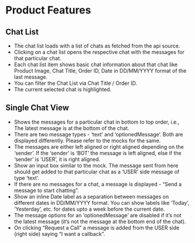 # Product Features

## Chat List

- The chat list loads with a list of chats as fetched from the api source.
- Clicking on a chat list opens the respective chat with the messages for that particular chat.
- Each chat list item shows basic chat information about that chat like Product Image, Chat Title, Order ID, Date in DD/MM/YYYY format of the last message.
- You can filter the Chat List via Chat Title / Order ID.
- The current selected chat is highlighted.

## Single Chat View

- Shows the messages for a particular chat in bottom to top order, i.e., The latest message is at the bottom of the chat.
- There are two message types - ‘text’ and ‘optionedMessage’. Both are displayed differently. Please refer to the mocks for the same.
- The messages are either left aligned or right aligned depending on the ‘sender’. If the ‘sender’ is ‘BOT’ the message is left aligned, else if the ‘sender’ is ‘USER’, it is right aligned.
- Show an input box similar to the mock. The message sent from here should get added to that particular chat as a ‘USER’ side message of type ‘text’.
- If there are no messages for a chat, a message is displayed - “Send a message to start chatting”.
- Show an inline Date label as a separation between messages on different dates in DD/MM/YYYY format. You can show labels like ‘Today’, ‘Yesterday’, etc. for dates upto a week before the current date.
- The message options for an ‘optionedMessage’ are disabled if it’s not the latest message (it’s not the message at the bottom end of the chat).
- On clicking “Request a Call” a message is added from the USER side (right side) saying “I want a callback”.
